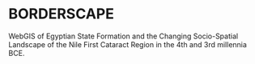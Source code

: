 # BORDERSCAPE

WebGIS of Egyptian State Formation and the Changing Socio-Spatial Landscape of the Nile First Cataract Region in the 4th and 3rd millennia BCE.